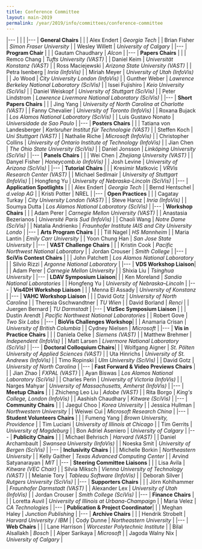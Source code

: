 ```yaml
---
title: Conference Committee
layout: main-2019
permalink: /year/2019/info/committees/conference-committee
---
```



|---
| | |
|---
| **General Chairs** | |
| Alex Endert | *Georgia Tech* |
| Brian Fisher | *Simon Fraser University* |
| Wesley Willett | *University of Calgary* |
|---
| **Program Chair** | |
| Gautam Chaudhary | *Alcon* |
|---
| **Papers Chairs** | |
| Remco Chang | *Tufts University (VAST)* |
| Daniel Keim | *Universität Konstanz (VAST)* |
| Ross Maciejewski | *Arizona State University (VAST)* |
| Petra Isenberg | *Inria (InfoVis)* |
| Miriah Meyer | *University of Utah (InfoVis)* |
| Jo Wood | *City University London (InfoVis)* |
| Gunther Weber | *Lawrence Berkeley National Laboratory (SciVis)* |
| Issei Fujishiro | *Keio University (SciVis)* |
| Daniel Weiskopf | *University of Stuttgart (SciVis)* |
| Peter Lindstrom | *Lawrence Livermore National Laboratory (SciVis)* |
|---
| **Short Papers Chairs** | |
| Jing Yang | *University of North Carolina at Charlotte (VAST)* |
| Fanny Chevalier | *University of Toronto (InfoVis)* |
| Roxana Bujack | *Los Alamos National Laboratory (SciVis)* |
| Luis Gustavo Nonato | *Universidade de Sao Paulo* |
|---
| **Posters Chairs** | |
| Tatiana von Landesberger | *Karlsruher Institut für Technologie (VAST)* |
| Steffen Koch | *Uni Stuttgart (VAST)* |
| Nathalie Riche | *Microsoft (InfoVis)* |
| Christopher Collins | *University of Ontario Institute of Technology (InfoVis)* |
| Jian Chen | *The Ohio State University (SciVis)* |
| Daniel Jonsson | *Linköping University (SciVis)* |
|---
| **Panels Chairs** | |
| Wei Chen | *Zhejiang University (VAST)* |
| Danyel Fisher | *Honeycomb.io (InfoVis)* |
| Josh Levine | *University of Arizona (SciVis)* |
|---
| **Tutorial Chairs** | |
| Kresimir Matkovic | *VRVis Research Center (VAST)* |
| Michael Sedlmair | *University of Stuttgart (InfoVis)* |
| Hongfeng Yu | *University of Nebraska-Lincoln (SciVis)* |
|---
| **Application Spotlights** | |
| Alex Endert | *Georgia Tech* |
| Bernd Hentschel | *d.velop AG* |
| Kristi Potter | NREL |
|---
| **Open Practices** | |
| Cagatay Turkay | *City University London (VAST)* |
| Steve Haroz | *Inria (InfoVis)* |
| Soumya Dutta | *Los Alamos National Laboratory (SciVis)* |
|---
| **Workshop Chairs** | |
| Adam Perer | *Carnegie Mellon University (VAST)* |
| Anastasia Bezerianos | *Université Paris Sud (InfoVis)* |
| Chaoli Wang | *Notre Dame (SciVis)* |
| Natalia Andrienko | *Fraunhofer Institute IAIS and City University Londo* |
|---
| **Arts Program Chairs** | |
| Till Nagel | *HS Mannheim* |
| Maria Lantin | *Emily Carr University* |
| Yoon Chung Han  | *San Jose State University* |
|---
| **VAST Challenge Chairs** | |
| Kristin Cook | *Pacific Northwest National Laboratory* |
| Jordan Crouser | *Smith College* |
|---
| **SciVis Contest Chairs** | |
| John Patchett | *Los Alamos National Laboratory* |
| Silvio Rizzi | *Argonne National Laboratory* |
|---
| **VDS Workshop Liaison**| |
| Adam Perer | *Carnegie Mellon University* |
| Shixia Liu | *Tsinghua University* |
|---
| **LDAV Symposium Liaison**| |
| Ken Moreland | *Sandia National Laboratories* |
| Hongfeng Yu | *University of Nebraska–Lincoln* |
|---
| **Vis4DH Workshop Liaison** | |
| Menna El Assady | *University of Konstanz* |
|---
| **VAHC Workshop Liaison** | |
| David Gotz | *University of North Carolina* |
| Theresia Gschwandtner | *TU Wien* |
| David Borland | *Renci* |
| Juergen Bernard | *TU Darmstadt* |
|---
| **VizSec Symposium Liaison** | |
| Dustin Arendt | *Pacific Northwest National Laboratories* |
| Robert Gove | *Two Six Labs* |
|---
| **BioVis Challenges Workshop**| |
| Anamaria Crisan | *University of British Columbia* |
| Cydney Nielsen | *Microsoft* |
|---
| **Vis in Practice Chairs** | |
| Daniela Oelke | *Siemens (VAST)* |
| Matthew Brehmer | *Independent (InfoVis)* |
| Matt Larsen | *Livermore National Laboratory (SciVis)* |
|---
| **Doctoral Colloquium Chairs**| |
| Wolfgang Aigner | *St. Pölten University of Applied Sciences (VAST)* |
| Uta Hinrichs | *University of St. Andrews (InfoVis)* |
| Timo Ropinski | *Ulm University (SciVis)* |
| David Gotz | *University of North Carolina* |
|---
| **Fast Forward & Video Previews Chairs** | |
| Jian Zhao | *FXPAL (VAST)* |
| Ayan Biswas | *Los Alamos National Laboratory (SciVis)* |
| Charles Perin | *University of Victoria (InfoVis)* |
| Narges Mahyar | *University of Massachusetts, Amherst (InfoVis)* |
|---
| **Meetup Chairs** | |
| Zhicheng Leo Liu | *Adobe (VAST)* |
| Rita Borgo | *King's College, London (InfoVis)* |
| Aashish Chaudhary | *Kitware (SciVis)* |
|---
| **Community Chairs** | |
| Jaegul Choo | *Korea University* |
| Jessica Hullman | *Northwestern University* |
| Weiwei Cui | *Microsoft Research China* |
|---
| **Student Volunteers Chairs** | |
| Fumeng Yang | *Brown University, Providence* |
| Tim Luciani | *University of Illinois at Chicago* |
| Tim Gerrits | *University of Magdeburg* |
| Bon Adriel Aseniero | *University of Calgary* |
|---
| **Publicity Chairs** | |
| Michael Behrisch | *Harvard (VAST)* |
| Daniel Archambault | *Swansea University (InfoVis)* |
| Noeska Smit | *University of Bergen (SciVis)* |
|---
| **Inclusivity Chairs** | |
| Michelle Borkin | *Northeastern University* |
| Kelly Gaither | *Texas Advanced Computing Center* |
| Arvind Satyanarayan | *MIT* |
|---
| **Steering Committee Liaisons** | |
| Lisa Avila | *Kitware (VEC Chair)* |
| Silvia Miksch | *Vienna University of Technology (VAST)* |
| Melanie Tory | *Tableau Software (InfoVis)* |
| Deborah Silver | *Rutgers University (SciVis)* |
|---
| **Supporters Chairs** | |
| Jörn Kohlhammer | *Fraunhofer Darmstadt (VAST)* |
| Alexander Lex | *University of Utah (InfoVis)* |
| Jordan Crouser | *Smith College (SciVis)* |
|---
| **Finance Chairs** | |
| Loretta Auvil | *University of Illinois at Urbana-Champaign* |
| Maria Velez | *CA Technologies* |
|---
| **Publication & Project Coordinator**| |
| Meghan Haley | *Junction Publishing* |
|---
| **Archive Chairs** | |
| Hendrik Strobelt | *Harvard University / IBM* |
| Cody Dunne | *Northeastern University* |
|---
| **Web Chairs** | |
| Lane Harrison | *Worcester Polytechnic Institute* |
| Bilal Alsallakh | *Bosch* |
| Alper Sarikaya | *Microsoft* |
| Jagoda Walny Nix | *University of Calgary* |

